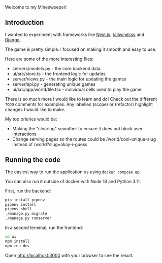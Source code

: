 Welcome to my Minesweeper!

## Introduction

I wanted to experiment with frameworks like [Next.js](https://nextjs.org/), [tailwindcss](https://tailwindcss.com/) and [Django](https://www.djangoproject.com/).

The game is pretty simple. I focused on making it smooth and easy to use.

Here are some of the more interesting files:

* servers/models.py - the core backend data
* ui/src/store.ts - the frontend logic for updates
* server/views.py - the main logic for updating the games
* server/api.py - generating unique games
* ui/src/app/world/tile.tsx - individual cells used to play the game

There is so much more I would like to learn and do! Check out the different `TODO` comments for examples. Any labelled (scope) or (refactor) highlight changes I would like to make.

My top priories would be:

* Making the "clearing" smoother to ensure it does not block user interactions
* Change serving pages so the routes could be /world/cool-unique-slug instead of /world?slug=okay-i-guess

## Running the code

The easiest way to run the application us using `docker compose up`.

You can also run it outside of docker with Node 18 and Python 3.11.

First, run the backend:

```bash
pip install pipenv
pipenv install
pipenv shell
./manage.py migrate
./manage.py runserver
```

In a second terminal, run the frontend:

```bash
cd ui
npm install
npm run dev
```

Open [http://localhost:3000](http://localhost:3000) with your browser to see the result.
